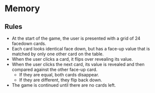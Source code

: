 # Memory

## Rules 
* At the start of the game, the user is presented with a grid of 24 facedown cards. 
* Each card looks identical face down, but has a face-up value that is matched by only one other card on the table. 
* When the user clicks a card, it flips over revealing its value. 
* When the user clicks the next card, its value is revealed and then compared against the other face-up card. 
  * If they are equal, both cards disappear.
  * If they are different, they flip back down. 
* The game is continued until there are no cards left.
